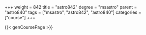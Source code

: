 +++
weight = 842
title = "astro842"
degree = "msastro"
parent = "astro840"
tags = ["msastro", "astro842", "astro840"]
categories = ["course"]
+++

{{< genCoursePage >}}

